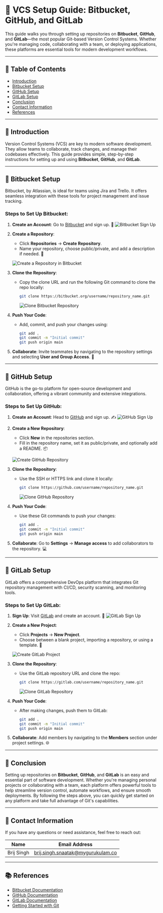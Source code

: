 # 🚀 **VCS Setup Guide: Bitbucket, GitHub, and GitLab**

This guide walks you through setting up repositories on **Bitbucket**, **GitHub**, and **GitLab**—the most popular Git-based Version Control Systems. Whether you're managing code, collaborating with a team, or deploying applications, these platforms are essential tools for modern development workflows.

---

## 📑 **Table of Contents**
- [Introduction](#introduction)
- [Bitbucket Setup](#bitbucket-setup)
- [GitHub Setup](#github-setup)
- [GitLab Setup](#gitlab-setup)
- [Conclusion](#conclusion)
- [Contact Information](#contact-information)
- [References](#references)

---

## 🌟 **Introduction**

Version Control Systems (VCS) are key to modern software development. They allow teams to collaborate, track changes, and manage their codebases effectively. This guide provides simple, step-by-step instructions for setting up and using **Bitbucket**, **GitHub**, and **GitLab**.

---

## 🧰 **Bitbucket Setup** 

Bitbucket, by Atlassian, is ideal for teams using Jira and Trello. It offers seamless integration with these tools for project management and issue tracking.

### Steps to Set Up Bitbucket:
1. **Create an Account**: Go to [Bitbucket](https://bitbucket.org/) and sign up. 📝
   ![Bitbucket Sign Up](https://example.com/bitbucket-signup-image.png)

2. **Create a Repository**:  
   - Click **Repositories** → **Create Repository**.
   - Name your repository, choose public/private, and add a description if needed. 📁
   
   ![Create a Repository in Bitbucket](https://example.com/create-bitbucket-repo.png)

3. **Clone the Repository**:
   - Copy the clone URL and run the following Git command to clone the repo locally:
     ```bash
     git clone https://bitbucket.org/username/repository_name.git
     ```
     ![Clone Bitbucket Repository](https://example.com/clone-bitbucket-repo.png)

4. **Push Your Code**:
   - Add, commit, and push your changes using:
     ```bash
     git add .
     git commit -m "Initial commit"
     git push origin main
     ```

5. **Collaborate**: Invite teammates by navigating to the repository settings and selecting **User and Group Access**. 👫

---

## 🐙 **GitHub Setup**

GitHub is the go-to platform for open-source development and collaboration, offering a vibrant community and extensive integrations.

### Steps to Set Up GitHub:
1. **Create an Account**: Head to [GitHub](https://github.com/) and sign up. ✍️
   ![GitHub Sign Up](https://example.com/github-signup-image.png)

2. **Create a New Repository**:  
   - Click **New** in the repositories section.
   - Fill in the repository name, set it as public/private, and optionally add a README. 📦
   
   ![Create GitHub Repository](https://example.com/create-github-repo.png)

3. **Clone the Repository**: 
   - Use the SSH or HTTPS link and clone it locally:
     ```bash
     git clone https://github.com/username/repository_name.git
     ```
     ![Clone GitHub Repository](https://example.com/clone-github-repo.png)

4. **Push Your Code**:
   - Use these Git commands to push your changes:
     ```bash
     git add .
     git commit -m "Initial commit"
     git push origin main
     ```

5. **Collaborate**: Go to **Settings** → **Manage access** to add collaborators to the repository. 💻

---

## 🦊 **GitLab Setup**

GitLab offers a comprehensive DevOps platform that integrates Git repository management with CI/CD, security scanning, and monitoring tools.

### Steps to Set Up GitLab:
1. **Sign Up**: Visit [GitLab](https://gitlab.com/) and create an account. 📝
   ![GitLab Sign Up](https://example.com/gitlab-signup-image.png)

2. **Create a New Project**:
   - Click **Projects** → **New Project**.
   - Choose between a blank project, importing a repository, or using a template. 📁
   
   ![Create GitLab Project](https://example.com/create-gitlab-project.png)

3. **Clone the Repository**: 
   - Use the GitLab repository URL and clone the repo:
     ```bash
     git clone https://gitlab.com/username/repository_name.git
     ```
     ![Clone GitLab Repository](https://example.com/clone-gitlab-repo.png)

4. **Push Your Code**:
   - After making changes, push them to GitLab:
     ```bash
     git add .
     git commit -m "Initial commit"
     git push origin main
     ```

5. **Collaborate**: Add members by navigating to the **Members** section under project settings. 🌐

---

## 📝 **Conclusion**

Setting up repositories on **Bitbucket**, **GitHub**, and **GitLab** is an easy and essential part of software development. Whether you're managing personal projects or collaborating with a team, each platform offers powerful tools to help streamline version control, automate workflows, and ensure smooth deployments. By following the steps above, you can quickly get started on any platform and take full advantage of Git's capabilities.

---

## 📧 **Contact Information**

If you have any questions or need assistance, feel free to reach out:

| Name         | Email Address                      |
|--------------|------------------------------------|
| Brij Singh   | brij.singh.snaatak@mygurukulam.co  |

---

## 📚 **References**

- [Bitbucket Documentation](https://support.atlassian.com/bitbucket-cloud/)
- [GitHub Documentation](https://docs.github.com/)
- [GitLab Documentation](https://docs.gitlab.com/)
- [Getting Started with Git](https://git-scm.com/book/en/v2/Getting-Started-Git-Basics)
